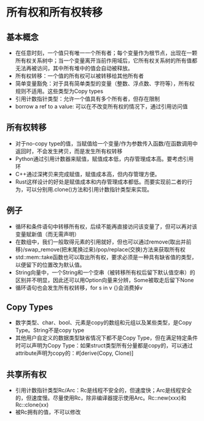 # 所有权和所有权转移
## 基本概念
* 在任意时刻，一个值只有唯一一个所有者；每个变量作为根节点，出现在一颗所有权关系树中；当一个变量离开当前作用域后，它所有权关系树的所有值都无法再被访问，其中所有堆中的值会自动被释放。
* 所有权转移：一个值的所有权可以被转移给其他所有者
* 简单变量豁免：对于具有简单类型的变量（整数、浮点数、字符等），所有权规则不适用。这些类型为Copy types
* 引用计数指针类型：允许一个值具有多个所有者，但存在限制
* borrow a ref to a value: 可以在不改变所有权的情况下，通过引用访问值
## 所有权转移
* 对于no-copy type的值，当赋值给一个变量/作为参数传入函数/在函数调用中返回时，不会发生拷贝，而是发生所有权转移
* Python通过引用计数器来赋值，赋值成本低，内存管理成本高。要考虑引用环
* C++通过深拷贝来完成赋值，赋值成本高，但内存管理方便。
* Rust这样设计的好处是赋值成本和内存管理成本都低。而要实现前二者的行为，可以分别用.clone()方法和引用计数指针类型来实现。
## 例子
* 循环和条件语句中转移所有权，后续不能再直接访问该变量了，但可以再对该变量赋新值（而无需声明）
* 在数组中，我们一般取得元素的引用就好，但也可以通过remove(取出并前移)/swap_remove(把末尾换过来)/pop/replace(交换)方法来获取所有权
* std::mem::take函数也可以取出所有权，要求<T>必须是一种具有缺省值的类型，以便留下的位置改为默认值。
* String向量中，一个String和一个空串（被转移所有权后留下默认值空串）的区别并不明显，因此还可以用Option向量来分辨，Some被取走后留下None
* 循环语句也会发生所有权转移，for s in v {}会消费掉v
## Copy Types
* 数字类型、char、bool、元素是copy的数组和元组以及某些类型，是Copy Type。String不是copy type
* 其他用户自定义的数据类型缺省情况下都不是Copy Type，但在满足特定条件时可以声明为Copy Type：如果struct类型所有分量都是copy的，可以通过attribute声明为copy的：#[derive(Copy, Clone)]
## 共享所有权
* 引用计数指针类型Rc/Arc：Rc是线程不安全的，但速度快；Arc是线程安全的，但速度慢。尽量使用Rc，除非编译器提示使用Arc。Rc::new(xxx)和Rc::clone(xx)
* 被Rc拥有的值，不可以修改